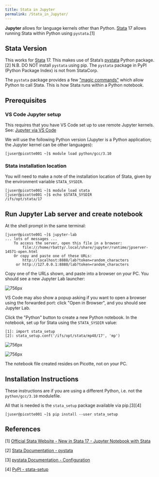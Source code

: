 ```yaml
---
title: Stata in Jupyter
permalink: /Stata_in_Jupyter/
---
```


**Jupyter** allows for language kernels other than Python.
[Stata](/Stata "wikilink") 17 allows running Stata within Python using
`pystata`.[1]

Stata Version
-------------

This works for [Stata](/Stata "wikilink") 17. This makes use of Stata’s
[pystata](https://www.stata.com/python/pystata/) Python package.[2] N.B.
DO NOT install `pystata` using pip. The `pystata` package in PyPI
(Python Package Index) is not from StataCorp.

The `pystata` package provides a few ["magic commands"](https://www.stata.com/python/pystata/notebook/Magic%20Commands0.html)
which allow Python to call Stata. This is how Stata runs within a Python
notebook.

Prerequisites
-------------

### VS Code Jupyter setup

This requires that you have VS Code set up to use remote Jupyter
kernels. See: [Jupyter via VS Code](/Jupyter_via_VS_Code "wikilink")

We will use the following Python version (Jupyter is a Python
application; the Jupyter kernel can be other languages):

``` text
[juser@picotte001 ~]$ module load python/gcc/3.10
```

### Stata installation location

You will need to make a note of the installation location of Stata,
given by the environment variable `STATA_SYSDIR`.

``` text
[juser@picotte001 ~]$ module load stata
[juser@picotte001 ~]$ echo $STATA_SYSDIR
/ifs/opt/stata/17
```

Run Jupyter Lab server and create notebook
------------------------------------------

At the shell prompt in the same terminal:

``` text
[juser@picotte001 ~]$ jupyter-lab
... lots of messages ...
    To access the server, open this file in a browser:
        file:///home/rbatty/.local/share/jupyter/runtime/jpserver-14571-open.html
    Or copy and paste one of these URLs:
        http://localhost:8888/lab?token=random_characters
     or http://127.0.0.1:8888/lab?token=random_characters
```

Copy one of the URLs shown, and paste into a browser on your PC. You
should see a new Jupyter Lab launcher:

![756px](/Jupyter_Lab_launcher_with_Julia.png "wikilink")

VS Code may also show a popup asking if you want to open a browser using
the forwarded port: click "Open in Browser", and you should see Jupyter
Lab.

Click the "Python" button to create a new Python notebook. In the
notebook, set up for Stata using the `STATA_SYSDIR` value:

``` text
[1]: import stata_setup
[2]: stata_setup.conf('/ifs/opt/stata/mp48/17', 'mp')
```

![756px](/Python_notebook_running_Stata_in_Jupyter_Lab_-_setup.png "wikilink")

![756px](/Python_notebook_running_Stata_in_Jupyter_Lab.png "wikilink")

The notebook file created resides on Picotte, not on your PC.

Installation Instructions
-------------------------

These instructions are if you are using a different Python, i.e. not the
`python/gcc/3.10` modulefile.

All that is needed is the `stata_setup` package available via pip.[3][4]

``` text
[juser@picotte001 ~]$ pip install --user stata_setup
```

References
----------

<references/>

[1] [Official Stata Website - New in Stata 17 - Jupyter Notebook with Stata](https://www.stata.com/new-in-stata/jupyter-notebooks/)

[2] [Stata Documentation - pystata](https://www.stata.com/python/pystata/)

[3] [pystata Documentation - Configuration](https://www.stata.com/python/pystata/install.html)

[4] [PyPI - stata-setup](https://pypi.org/project/stata-setup/)